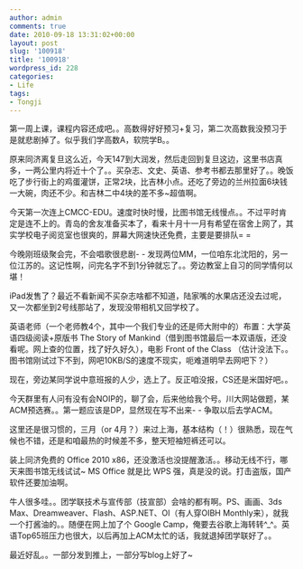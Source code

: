 ```yaml
---
author: admin
comments: true
date: 2010-09-18 13:31:02+00:00
layout: post
slug: '100918'
title: '100918'
wordpress_id: 228
categories:
- Life
tags:
- Tongji
---
```


第一周上课，课程内容还成吧。。高数得好好预习+复习，第二次高数我没预习于是就悲剧掉了。似乎我们学高数A，软院学B。。

原来同济离复旦这么近，今天147到大润发，然后走回到复旦这边，这里书店真多，一两公里内将近十个了。。买杂志、文史、英语、参考书都去那里好了。。晚饭吃了步行街上的鸡蛋灌饼，正常2块，比吉林小点。还吃了旁边的兰州拉面6块钱一大碗，肉还不少。和吉林二中4块的差不多~超值啊。

今天第一次连上CMCC-EDU。速度时快时慢，比图书馆无线慢点。。不过平时肯定是连不上的。青岛的舍友准备买本了，看来十月十一月有希望在宿舍上网了，其实学校电子阅览室也很爽的，屏幕大网速快还免费，主要是要排队= =

今晚刚班级聚会完，不会唱歌很悲剧- - 发现两位MM，一位咱东北沈阳的，另一位江苏的。这记性啊，问完名字不到1分钟就忘了。。旁边教室上自习的同学情何以堪！

iPad发售了？最近不看新闻不买杂志啥都不知道，陆家嘴的水果店还没去过呢，又一次都坐到2号线那站了，发现没带相机又回学校了。

英语老师（一个老师教4个，其中一个我们专业的还是师大附中的）布置：大学英语四级阅读+原版书 The Story of Mankind（借到图书馆最后一本双语版，还没看呢。网上查的位置，找了好久好久），电影 Front of the Class （估计没法下。。图书馆刚试过下不到，网吧10KB/S的速度不现实，呃难道明早去网吧下？）

现在，旁边某同学说中意班报的人少，选上了。反正咱没报，CS还是米国好吧。。

今天群里有人问有没有会NOIP的，聊了会，后来他给我个号。川大网站做题，某ACM预选赛。。第一题应该是DP，显然现在写不出来- - 争取以后去学ACM。

这里还是很习惯的，三月（or 4月？）来过上海，基本结构（！）很熟悉，现在气候也不错，还是和咱最热的时候差不多，整天短袖短裤还可以。

装上同济免费的 Office 2010 x86，还没激活也没提醒激活。。移动无线不行，哪天来图书馆无线试试~ MS Office 就是比 WPS 强，真是没的说。打击盗版，国产软件还要加油啊。

牛人很多哇。。团学联技术与宣传部（技宣部）会啥的都有啊。PS、画画、3ds Max、Dreamweaver、Flash、ASP.NET、OI（有人穿OIBH Monthly来），就我一个打酱油的。。随便在网上加了个 Google Camp，俺要去谷歌上海转转^_^。英语Top65班压力也很大，以后再加上ACM太忙的话，我就退掉团学联好了。。

最近好乱。。一部分发到推上，一部分写blog上好了~
